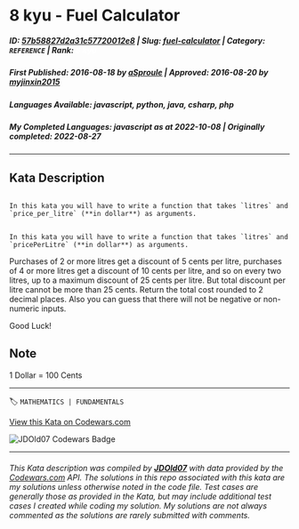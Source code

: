 # 8 kyu - Fuel Calculator 

##### **ID**: [57b58827d2a31c57720012e8](https://www.codewars.com/kata/57b58827d2a31c57720012e8) | **Slug**: [fuel-calculator](https://www.codewars.com/kata/57b58827d2a31c57720012e8) | **Category**: `REFERENCE` | **Rank**: <span style="color:white">8 kyu</span>

##### **First Published**: 2016-08-18 ***by*** [aSproule](https://www.codewars.com/users/aSproule) | **Approved**: 2016-08-20 ***by*** [myjinxin2015](https://www.codewars.com/users/myjinxin2015)

##### **Languages Available**: javascript, python, java, csharp, php

##### **My Completed Languages**: javascript ***as at*** 2022-10-08 | **Originally completed**: 2022-08-27

---

## Kata Description


```if:python,php

In this kata you will have to write a function that takes `litres` and `price_per_litre` (**in dollar**) as arguments. 

```



```if:csharp,java,javascript

In this kata you will have to write a function that takes `litres` and `pricePerLitre` (**in dollar**) as arguments. 

```

Purchases of 2 or more litres get a discount of 5 cents per litre, purchases of 4 or more litres get a discount of 10 cents per litre, and so on every two litres, up to a maximum discount of 25 cents per litre. But total discount per litre cannot be more than 25 cents. Return the total cost rounded to 2 decimal places. Also you can guess that there will not be negative or non-numeric inputs.



Good Luck!





## Note



1 Dollar = 100 Cents

---


🏷 `MATHEMATICS | FUNDAMENTALS`


[View this Kata on Codewars.com](https://www.codewars.com/kata/57b58827d2a31c57720012e8)

![](https://www.codewars.com/users/jdold07/badges/large "JDOld07 Codewars Badge")

---

###### *This Kata description was compiled by [**JDOld07**](https://tpstech.dev) with data provided by the [Codewars.com](https://www.codewars.com) API.  The solutions in this repo associated with this kata are my solutions unless otherwise noted in the code file.  Test cases are generally those as provided in the Kata, but may include additional test cases I created while coding my solution.  My solutions are not always commented as the solutions are rarely submitted with comments.*
